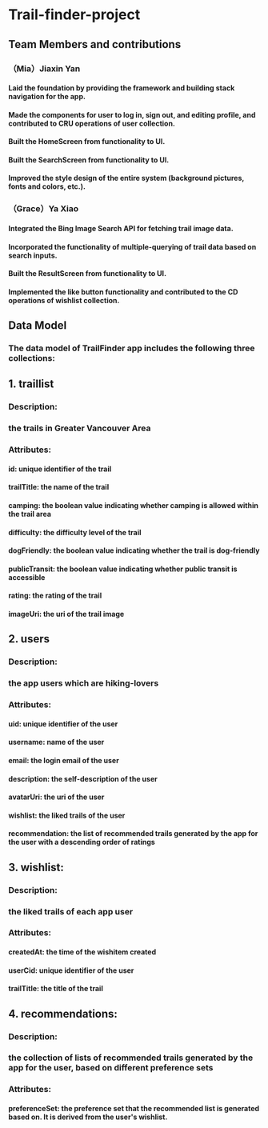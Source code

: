 # Trail-finder-project
## Team Members and contributions
### （Mia）Jiaxin Yan
#### Laid the foundation by providing the framework and building stack navigation for the app.
#### Made the components for user to log in, sign out, and editing profile, and contributed to CRU operations of user collection.
#### Built the HomeScreen from functionality to UI.
#### Built the SearchScreen from functionality to UI.
#### Improved the style design of the entire system (background pictures, fonts and colors, etc.).

### （Grace）Ya Xiao
#### Integrated the Bing Image Search API for fetching trail image data.
#### Incorporated the functionality of multiple-querying of trail data based on search inputs.
#### Built the ResultScreen from functionality to UI.
#### Implemented the like button functionality and contributed to the CD operations of wishlist collection.


## Data Model
### The data model of TrailFinder app includes the following three collections:

## 1. traillist
### Description:
### the trails in Greater Vancouver Area

### Attributes:
#### id: unique identifier of the trail

#### trailTitle: the name of the trail

#### camping: the boolean value indicating whether camping is allowed within the trail area

#### difficulty: the difficulty level of the trail

#### dogFriendly: the boolean value indicating whether the trail is dog-friendly

#### publicTransit: the boolean value indicating whether public transit is accessible

#### rating: the rating of the trail

#### imageUri: the uri of the trail image


## 2. users
### Description:
### the app users which are hiking-lovers

### Attributes:
#### uid: unique identifier of the user

#### username: name of the user

#### email: the login email of the user

#### description: the self-description of the user

#### avatarUri: the uri of the user

#### wishlist: the liked trails of the user

#### recommendation: the list of recommended trails generated by the app for the user with a descending order of ratings


## 3. wishlist:
### Description:
### the liked trails of each app user

### Attributes:
#### createdAt: the time of the wishitem created

#### userCid: unique identifier of the user

#### trailTitle: the title of the trail



## 4. recommendations:
### Description:
### the collection of lists of recommended trails generated by the app for the user, based on different preference sets

### Attributes:
#### preferenceSet: the preference set that the recommended list is generated based on. It is derived from the user's wishlist.